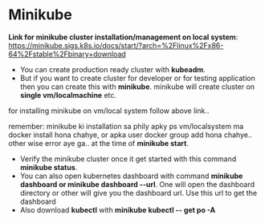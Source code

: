 # Minikube

**Link for minikube cluster installation/management on local system**: https://minikube.sigs.k8s.io/docs/start/?arch=%2Flinux%2Fx86-64%2Fstable%2Fbinary+download

- You can create production ready cluster with **kubeadm**.
- But if you want to create cluster for developer or for testing application then you can create this with **minikube**. minikube will create cluster on **single vm/localmachine** etc.

for installing minikube on vm/local system follow above link..

remember: minikube ki installation sa phily apky ps vm/localsystem ma docker install hona chahye, or apka user docker group add hona chahye.. other wise error aye ga.. at the time of **minikube start**.

- Verify the minikube cluster once it get started with this command **minikube status**.
- You can also open kubernetes dashboard with command **minikube dashboard  or minikube dashboard --url**. One will open the dashboard directory or other will give you the dashboard url. Use this url to get the dashboard
- Also download **kubectl** with **minikube kubectl -- get po -A**
 

